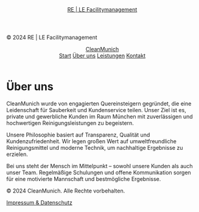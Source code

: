 <!DOCTYPE html>
<html lang="de">
<head>
  <meta charset="UTF-8">
  <meta http-equiv="X-UA-Compatible" content="IE=edge">
  <meta name="viewport" content="width=device-width, initial-scale=1.0">
  <title>RE | LE Facilitymanagement</title>
</head>
<body>
  <header>
    <a href="/" class="logo">RE | LE Facilitymanagement</a>
  </header>

  <main>
    <!-- Inhalt hier -->
  </main>

  <footer>
    <p>&copy; 2024 RE | LE Facilitymanagement</p>
  </footer>
</body>
</html>
<!DOCTYPE html>
<html lang="de">
<head>
  <meta charset="UTF-8" />
  <meta name="viewport" content="width=device-width, initial-scale=1.0" />
  <meta name="description" content="Erfahren Sie mehr über CleanMunich – Ihre Reinigungsfirma in München." />
  <title>Über uns | CleanMunich</title>
  <link rel="preconnect" href="https://fonts.googleapis.com" />
  <link rel="preconnect" href="https://fonts.gstatic.com" crossorigin />
  <link href="https://fonts.googleapis.com/css2?family=Inter:wght@400;500;600;700&display=swap" rel="stylesheet" />
  <script src="https://cdn.tailwindcss.com"></script>
  <link rel="stylesheet" href="https://cdnjs.cloudflare.com/ajax/libs/font-awesome/6.4.0/css/all.min.css" integrity="sha512-pQjnU6U+fI0B8U6Y4ZCkxzgv2Fne5+5ZTCDxbFzVz+nwK6JqqPiR+jYwIV/pY5Pja/qvpDMAYA9Yg3gFyvV3hg==" crossorigin="anonymous" referrerpolicy="no-referrer" />
  <style>body{font-family:'Inter',sans-serif}</style>
</head>
<body class="antialiased text-gray-700">
  <header class="bg-white shadow-md sticky top-0 z-50">
    <div class="container mx-auto px-4 py-4 flex justify-between items-center">
      <a href="index.html" class="text-2xl font-bold text-blue-600">CleanMunich</a>
      <nav class="space-x-4">
        <a href="index.html" class="hover:text-blue-600">Start</a>
        <a href="about.html" class="hover:text-blue-600">Über uns</a>
        <a href="services.html" class="hover:text-blue-600">Leistungen</a>
        <a href="contact.html" class="hover:text-blue-600">Kontakt</a>
      </nav>
    </div>
  </header>

  <main class="container mx-auto px-4 py-16">
    <h1 class="text-3xl font-semibold mb-8 reveal">Über uns</h1>
    <p class="mb-6 reveal">CleanMunich wurde von engagierten Quereinsteigern gegründet, die eine Leidenschaft für Sauberkeit und Kundenservice teilen. Unser Ziel ist es, private und gewerbliche Kunden im Raum München mit zuverlässigen und hochwertigen Reinigungsleistungen zu begeistern.</p>
    <p class="mb-6 reveal">Unsere Philosophie basiert auf Transparenz, Qualität und Kundenzufriedenheit. Wir legen großen Wert auf umweltfreundliche Reinigungsmittel und moderne Technik, um nachhaltige Ergebnisse zu erzielen.</p>
    <p class="reveal">Bei uns steht der Mensch im Mittelpunkt – sowohl unsere Kunden als auch unser Team. Regelmäßige Schulungen und offene Kommunikation sorgen für eine motivierte Mannschaft und bestmögliche Ergebnisse.</p>
  </main>

  <footer class="bg-gray-100 py-6 mt-12">
    <div class="container mx-auto px-4 text-center text-gray-600">
      <p>&copy; 2024 CleanMunich. Alle Rechte vorbehalten.</p>
      <div class="mt-2">
        <a href="impressum.html" class="text-blue-600 hover:underline">Impressum & Datenschutz</a>
      </div>
    </div>
  </footer>

  <script src="assets/script.js" defer></script>
</body>
</html>
